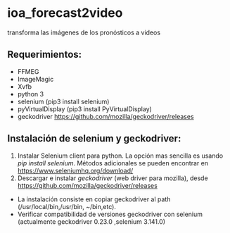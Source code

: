# ioa_forecast2video
transforma las imágenes de los pronósticos a videos

## Requerimientos:
  * FFMEG
  * ImageMagic
  * Xvfb
  * python 3
  * selenium (pip3 install selenium)
  * pyVirtualDisplay (pip3 install PyVirtualDisplay)
  * geckodriver https://github.com/mozilla/geckodriver/releases
  

## Instalación de selenium y geckodriver:
  1. Instalar Selenium client para python. La opción mas sencilla es usando *pip install selenium*. Métodos adicionales se pueden encontrar en https://www.seleniumhq.org/download/
  2. Descargar e instalar *geckodriver* (web driver para mozilla), desde https://github.com/mozilla/geckodriver/releases
  * La instalación consiste en copiar geckodriver al path (/usr/local/bin,/usr/bin, ~/bin,etc).
  * Verificar compatibilidad de versiones geckodriver con selenium (actualmente geckodriver 0.23.0 ,selenium 3.141.0)
